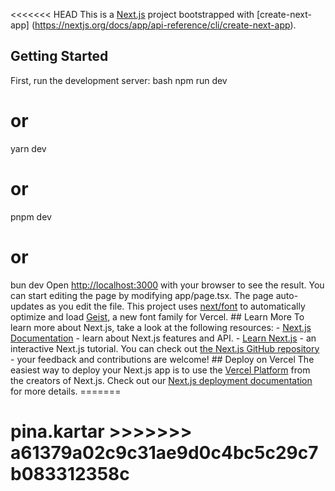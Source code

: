 <<<<<<< HEAD 
This is a [Next.js](https://nextjs.org) project bootstrapped with [create-next-app]
(https://nextjs.org/docs/app/api-reference/cli/create-next-app). 

## Getting Started 

First, run the development server:
bash
npm run dev
# or
yarn dev
# or
pnpm dev
# or
bun dev
Open [http://localhost:3000](http://localhost:3000) with your browser to see the result. You can start editing the page by modifying app/page.tsx. The page auto-updates as you edit the file. This project uses [next/font](https://nextjs.org/docs/app/building-your-application/optimizing/fonts) to automatically optimize and load [Geist](https://vercel.com/font), a new font family for Vercel. ## Learn More To learn more about Next.js, take a look at the following resources: - [Next.js Documentation](https://nextjs.org/docs) - learn about Next.js features and API. - [Learn Next.js](https://nextjs.org/learn) - an interactive Next.js tutorial. You can check out [the Next.js GitHub repository](https://github.com/vercel/next.js) - your feedback and contributions are welcome! ## Deploy on Vercel The easiest way to deploy your Next.js app is to use the [Vercel Platform](https://vercel.com/new?utm_medium=default-template&filter=next.js&utm_source=create-next-app&utm_campaign=create-next-app-readme) from the creators of Next.js. Check out our [Next.js deployment documentation](https://nextjs.org/docs/app/building-your-application/deploying) for more details. ======= 
# pina.kartar >>>>>>> a61379a02c9c31ae9d0c4bc5c29c7b083312358c